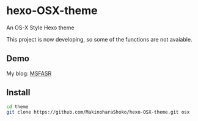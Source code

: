 # hexo-OSX-theme
An OS-X Style Hexo theme

This project is now developing, so some of the functions are not avaiable.

## Demo

My blog: [MSFASR](msfasr.com)

## Install

```bash
cd theme
git clone https://github.com/MakinoharaShoko/hexo-OSX-theme.git osx
```

